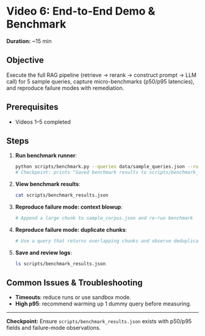 # Video 6: End-to-End Demo & Benchmark

**Duration:** ~15 min

## Objective
Execute the full RAG pipeline (retrieve → rerank → construct prompt → LLM call) for 5 sample queries, capture micro-benchmarks (p50/p95 latencies), and reproduce failure modes with remediation.

## Prerequisites
- Videos 1–5 completed

## Steps

1. **Run benchmark runner**:
   ```bash
   python scripts/benchmark.py --queries data/sample_queries.json --runs 1 --k 5
   # Checkpoint: prints "Saved benchmark results to scripts/benchmark_results.json"
   ```
2. **View benchmark results**:
   ```bash
   cat scripts/benchmark_results.json
   ```
3. **Reproduce failure mode: context blowup**:
   ```bash
   # Append a large chunk to sample_corpus.json and re-run benchmark
   ```
4. **Reproduce failure mode: duplicate chunks**:
   ```bash
   # Use a query that returns overlapping chunks and observe deduplication in cached_query.py
   ```
5. **Save and review logs**:
   ```bash
   ls scripts/benchmark_results.json
   ```

## Common Issues & Troubleshooting
- **Timeouts**: reduce runs or use sandbox mode.
- **High p95**: recommend warming up 1 dummy query before measuring.

---
**Checkpoint:** Ensure `scripts/benchmark_results.json` exists with p50/p95 fields and failure-mode observations.
